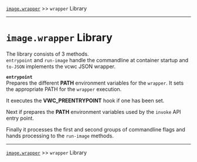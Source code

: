 [`image.wrapper`](../README.md) >> `wrapper` Library

-----

# `image.wrapper` Library

The library consists of 3 methods.  
`entrypoint` and `run-image` handle the commandline at container startup and `to-JSON` implements the vcwc JSON wrapper.

__`entrypoint`__  
Prepares the different __PATH__ environment variables for the `wrapper`. It sets the appropriate PATH for the `wrapper` execution.

It executes the __VWC_PREENTRYPOINT__ hook if one has been set.

Next if prepares the __PATH__ environment variables used by the `invoke` API entry point.

Finally it processes the first and second groups of commandline flags and hands processing to the `run-image` methods.


-----
[`image.wrapper`](../README.md) >> `wrapper` Library
